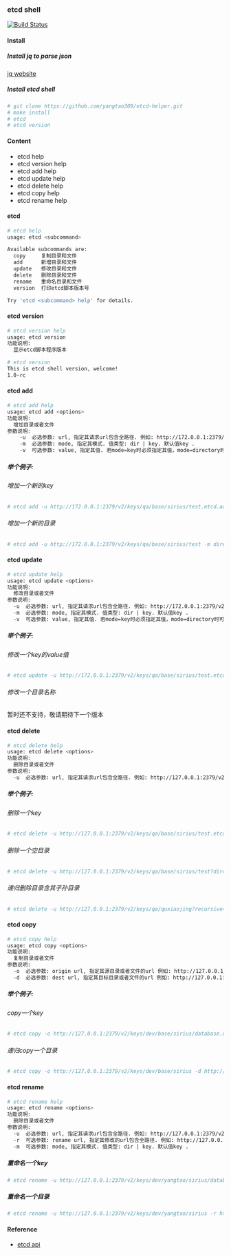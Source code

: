 
### etcd shell 
[![Build Status](https://travis-ci.org/yangtao309/etcd-helper.png?branch=master)](https://travis-ci.org/yangtao309/etcd-helper)

#### Install

##### Install jq to parse json

[jq website](https://stedolan.github.io/jq/)

##### Install etcd shell

```bash
# git clone https://github.com/yangtao309/etcd-helper.git
# make install
# etcd 
# etcd version
```

#### Content 

*	etcd help
*	etcd version help
*	etcd add help
*	etcd update help
*	etcd delete help
*	etcd copy help
* etcd rename help

#### etcd

```bash
# etcd help
usage: etcd <subcommand>

Available subcommands are:
  copy     复制目录和文件
  add      新增目录和文件
  update   修改目录和文件
  delete   删除目录和文件
  rename   重命名目录和文件
  version  打印etcd脚本版本号

Try 'etcd <subcommand> help' for details.
```

#### etcd version 

```bash
# etcd version help
usage: etcd version
功能说明:
  显示etcd脚本程序版本

# etcd version
This is etcd shell version, welcome!
1.0-rc
```

#### etcd add 

```bash
# etcd add help
usage: etcd add <options>
功能说明:
  增加目录或者文件
参数说明:
	-u	必选参数: url, 指定其请求url包含全路径. 例如: http://172.0.0.1:2379/v2/keys/dev/yangtao .
	-m	必选参数: mode, 指定其模式. 值类型: dir | key. 默认值key . 
	-v	可选参数: value, 指定其值. 若mode=key时必须指定其值，mode=directory时可选 .
```

##### 举个例子:

###### 增加一个新的key

```bash
# etcd add -u http://172.0.0.1:2379/v2/keys/qa/base/sirius/test.etcd.add -m key -v "hello world" 
```

###### 增加一个新的目录
```bash
# etcd add -u http://172.0.0.1:2379/v2/keys/qa/base/sirius/test -m directory
```

#### etcd update

```bash
# etcd update help
usage: etcd update <options>
功能说明:
  修改目录或者文件
参数说明:
  -u  必选参数: url, 指定其请求url包含全路径. 例如: http://172.0.0.1:2379/v2/keys/dev/yangtao .
  -m  必选参数: mode, 指定其模式. 值类型: dir | key. 默认值key . 
  -v  可选参数: value, 指定其值. 若mode=key时必须指定其值，mode=directory时可选 .
```

##### 举个例子:

###### 修改一个key的value值

```bash
# etcd update -u http://172.0.0.1:2379/v2/keys/qa/base/sirius/test.etcd.add -m key -v "updated value"
```

###### 修改一个目录名称

暂时还不支持，敬请期待下一个版本

#### etcd delete

```bash
# etcd delete help
usage: etcd delete <options>
功能说明:
  删除目录或者文件
参数说明:
  -u  必选参数: url, 指定其请求url包含全路径. 例如: http://127.0.0.1:2379/v2/keys/dev/yangtao .
```

##### 举个例子:

###### 删除一个key

```bash
# etcd delete -u http://127.0.0.1:2379/v2/keys/qa/base/sirius/test.etcd.add
```

###### 删除一个空目录

```bash
# etcd delete -u http://127.0.0.1:2379/v2/keys/qa/base/sirius/test?dir=true
```

###### 递归删除目录含其子孙目录

```bash
# etcd delete -u http://127.0.0.1:2379/v2/keys/qa/quxiaojing?recursive=true
```

#### etcd copy

```bash
# etcd copy help
usage: etcd copy <options>
功能说明:
  复制目录或者文件
参数说明:
  -o  必选参数: origin url, 指定其源目录或者文件的url 例如: http://127.0.0.1:2379/v2/keys/dev/yangtao .
  -d  必选参数: dest url, 指定其目标目录或者文件的url 例如: http://127.0.0.1:2379/v2/keys/qa/yangtao .
```

##### 举个例子:

###### copy一个key

```bash
# etcd copy -o http://127.0.0.1:2379/v2/keys/dev/base/sirius/database.username -d http://127.0.0.1:2379/v2/keys/qa/base/sirius/database.username
```

###### 递归copy一个目录

```bash
# etcd copy -o http://127.0.0.1:2379/v2/keys/dev/base/sirius -d http://127.0.0.1:2379/v2/keys/qa/base/sirius
```

#### etcd rename

```bash
# etcd rename help
usage: etcd rename <options>
功能说明:
  删除目录或者文件
参数说明:
  -u  必选参数: url, 指定其请求url包含全路径. 例如: http://127.0.0.1:2379/v2/keys/dev/yangtao .
  -r  可选参数: rename url, 指定其修改的url包含全路径. 例如: http://127.0.0.1:2379/v2/keys/dev/test .
  -m  可选参数: mode, 指定其模式. 值类型: dir | key. 默认值key . 
```

##### 重命名一个key

```bash
# etcd rename -u http://127.0.0.1:2379/v2/keys/dev/yangtao/sirius/database.password -r http://127.0.0.1:2379/v2/keys/dev/yangtao/sirius/database.pwd
```

##### 重命名一个目录

```bash
# etcd rename -u http://127.0.0.1:2379/v2/keys/dev/yangtao/sirius -r http://127.0.0.1:2379/v2/keys/dev/yangtao/sirius2 -m dir
```

#### Reference

* [etcd api](https://github.com/coreos/etcd/blob/master/Documentation/api.md)
